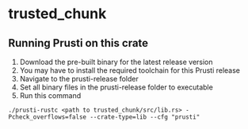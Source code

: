 # trusted_chunk
## Running Prusti on this crate
1. Download the pre-built binary for the latest release version
2. You may have to install the required toolchain for this Prusti release
3. Navigate to the prusti-release folder
4. Set all binary files in the prusti-release folder to executable
5. Run this command 
```
./prusti-rustc <path to trusted_chunk/src/lib.rs> -Pcheck_overflows=false --crate-type=lib --cfg "prusti"
```